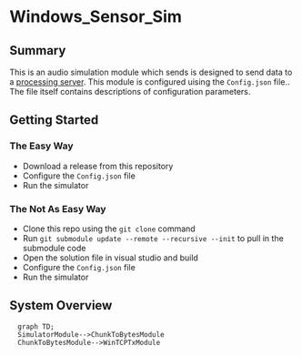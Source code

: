 # Windows_Sensor_Sim

## Summary

This is an audio simulation module which sends is designed to send data to a [processing server](https://github.com/Sense-Scape/Windows_Proc_Serv).
This module is configured uising the ```Config.json``` file.. The file itself contains descriptions of configuration parameters. 

## Getting Started

### The Easy Way

- Download a release from this repository
- Configure the `Config.json` file
- Run the simulator

### The Not As Easy Way

- Clone this repo using the ```git clone``` command
- Run ```git submodule update --remote --recursive --init``` to pull in the submodule code
- Open the solution file in visual studio and build
- Configure the `Config.json` file
- Run the simulator

## System Overview

``` mermaid
  graph TD;
  SimulatorModule-->ChunkToBytesModule
  ChunkToBytesModule-->WinTCPTxModule
```
